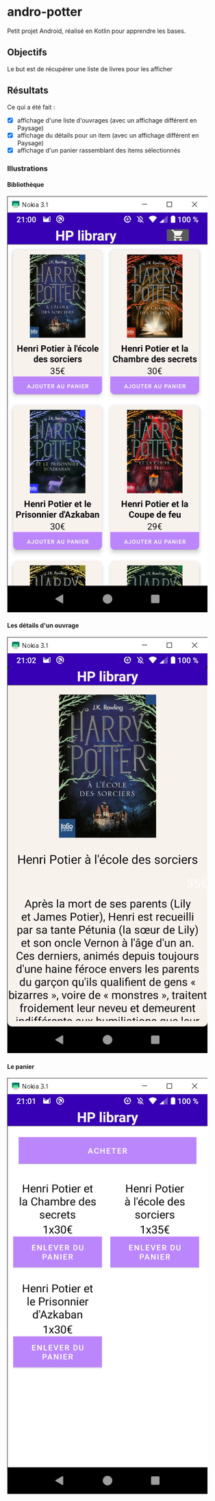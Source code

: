 # andro-potter

Petit projet Android, réalisé en Kotlin pour apprendre les bases.

## Objectifs

Le but est de récupérer une liste de livres pour les afficher

## Résultats

Ce qui a été fait : 

- [x] affichage d'une liste d'ouvrages (avec un affichage différent en Paysage)
- [x] affichage du détails pour un item (avec un affichage différent en Paysage)
- [x] affichage d'un panier rassemblant des items sélectionnés

### Illustrations

#### Bibliothèque

![LibraryActivity](README.assets/2023-01-06-21-01-01-image.png)

#### Les détails d'un ouvrage

![DetailActivity](README.assets/2023-01-06-21-02-30-image.png)

#### Le panier

![BucketActivity](README.assets/2023-01-06-21-01-42-image.png)

